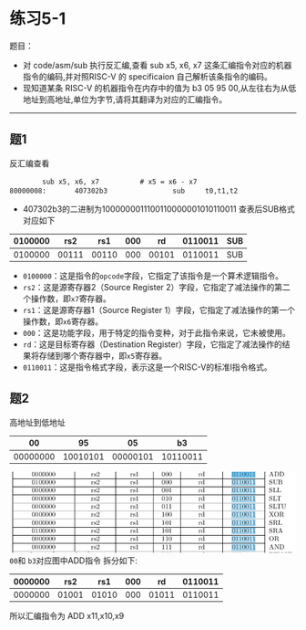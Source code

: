 # 练习5-1
题目：
- 对 code/asm/sub 执行反汇编,查看 sub x5, x6, x7 这条汇编指令对应的机器指令的编码,并对照RISC-V 的 specificaion 自己解析该条指令的编码。
- 现知道某条 RISC-V 的机器指令在内存中的值为 b3 05 95 00,从左往右为从低地址到高地址,单位为字节,请将其翻译为对应的汇编指令。
----
## 题1
反汇编查看
```
        sub x5, x6, x7          # x5 = x6 - x7
80000008:       407302b3                sub     t0,t1,t2
```

- 407302b3的二进制为1000000011100110000001010110011
查表后SUB格式对应如下

| 0100000 | rs2 | rs1 | 000 | rd | 0110011 | SUB |
|---------|---------|---------|---------|---------|---------|---------|
| 0100000 | 00111 | 00110 | 000 | 00101 | 0110011 |SUB|

- `0100000`：这是指令的`opcode`字段，它指定了该指令是一个算术逻辑指令。
- `rs2`：这是源寄存器2（Source Register 2）字段，它指定了减法操作的第二个操作数，即`x7`寄存器。
- `rs1`：这是源寄存器1（Source Register 1）字段，它指定了减法操作的第一个操作数，即`x6`寄存器。
- `000`：这是功能字段，用于特定的指令变种，对于此指令来说，它未被使用。
- `rd`：这是目标寄存器（Destination Register）字段，它指定了减法操作的结果将存储到哪个寄存器中，即`x5`寄存器。
- `0110011`：这是指令格式字段，表示这是一个RISC-V的标准I指令格式。

## 题2

高地址到低地址

| 00 | 95 | 05 | b3 |
| -- | -- | -- | -- |
| 00000000 | 10010101 | 00000101 | 10110011 |

![](./pic/1.png)
`00`和 `b3`对应图中ADD指令
拆分如下:

| 0000000 | rs2 | rs1 | 000 | rd | 0110011 |
| -- | -- | -- | -- | -- | -- |
| 0000000 | 01001 | 01010 | 000 | 01011 | 0110011 |


所以汇编指令为 ADD x11,x10,x9